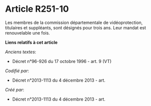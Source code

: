 # Article R251-10

Les membres de la commission départementale de vidéoprotection, titulaires et suppléants, sont désignés pour trois ans. Leur
mandat est renouvelable une fois.

**Liens relatifs à cet article**

_Anciens textes_:

  - Décret n°96-926 du 17 octobre 1996 - art. 9 (VT)

_Codifié par_:

  - Décret n°2013-1113 du 4 décembre 2013 - art.

_Créé par_:

  - Décret n°2013-1113 du 4 décembre 2013 - art.
